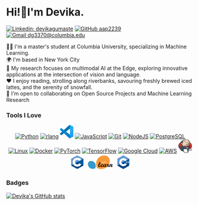 Hi!👋I'm Devika.
=========================================================================================================================================
 [![Linkedin: devikagumaste](https://img.shields.io/badge/LinkedIn-0077B5?style=for-the-badge&logo=linkedin&logoColor=white)](https://www.linkedin.com/in/devika-gumaste/)
[![GitHub aap2239](https://img.shields.io/badge/GitHub-100000?style=for-the-badge&logo=github&logoColor=white)](https://github.com/devika3370)
[![Gmail dg3370@columbia.edu](https://img.shields.io/badge/-GMAIL-c14438?style=for-the-badge&logo=Gmail&logoColor=white&link=mailto:dg3370@columbia.edu)](mailto:dg3370@columbia.edu)

🧑‍🎓  I'm a master's student at Columbia University, specializing in Machine Learning. <br>
🌍  I'm based in New York City <br>
🧠  My research focuses on multimodal AI at the Edge, exploring innovative applications at the intersection of vision and language. <br>
❤️  I enjoy reading, strolling along riverbanks, savouring freshly brewed iced lattes, and the serenity of snowfall. <br>
🤝  I'm open to collaborating on Open Source Projects and Machine Learning Research <br>



### Tools I Love

<p align="center">
<a href="https://www.python.org/" target="_blank" rel="noreferrer"><img src="https://raw.githubusercontent.com/danielcranney/readme-generator/main/public/icons/skills/python-colored.svg" width="36" height="36" alt="Python" /></a>
<a href="https://www.r-project.org/" target="_blank" rel="noreferrer"><img src="https://raw.githubusercontent.com/danielcranney/readme-generator/main/public/icons/skills/rlang-colored.svg" width="36" height="36" alt="rlang" /></a>
<a href="https://code.visualstudio.com/" target="_blank" rel="noreferrer"><img src="https://raw.githubusercontent.com/github/explore/80688e429a7d4ef2fca1e82350fe8e3517d3494d/topics/visual-studio-code/visual-studio-code.png" width="36" height="36" alt="vscode" /></a>
<a href="https://developer.mozilla.org/en-US/docs/Web/JavaScript" target="_blank" rel="noreferrer"><img src="https://raw.githubusercontent.com/danielcranney/readme-generator/main/public/icons/skills/javascript-colored.svg" width="36" height="36" alt="JavaScript" /></a>
<a href="https://git-scm.com/" target="_blank" rel="noreferrer"><img src="https://raw.githubusercontent.com/danielcranney/readme-generator/main/public/icons/skills/git-colored.svg" width="36" height="36" alt="Git" /></a>
<a href="https://nodejs.org/en/" target="_blank" rel="noreferrer"><img src="https://raw.githubusercontent.com/danielcranney/readme-generator/main/public/icons/skills/nodejs-colored.svg" width="36" height="36" alt="NodeJS" /></a>
<a href="https://www.postgresql.org/" target="_blank" rel="noreferrer"><img src="https://raw.githubusercontent.com/danielcranney/readme-generator/main/public/icons/skills/postgresql-colored.svg" width="36" height="36" alt="PostgreSQL" /></a>
<a href="https://www.linux.org" target="_blank" rel="noreferrer"><img src="https://raw.githubusercontent.com/danielcranney/readme-generator/main/public/icons/skills/linux-colored.svg" width="36" height="36" alt="Linux" /></a>
<a href="https://www.docker.com/" target="_blank" rel="noreferrer"><img src="https://raw.githubusercontent.com/danielcranney/readme-generator/main/public/icons/skills/docker-colored.svg" width="36" height="36" alt="Docker" /></a>
<a href="https://pytorch.org/" target="_blank" rel="noreferrer"><img src="https://raw.githubusercontent.com/danielcranney/readme-generator/main/public/icons/skills/pytorch-colored.svg" width="36" height="36" alt="PyTorch" /></a>
<a href="https://www.tensorflow.org/" target="_blank" rel="noreferrer"><img src="https://raw.githubusercontent.com/danielcranney/readme-generator/main/public/icons/skills/tensorflow-colored.svg" width="36" height="36" alt="TensorFlow" /></a>
<a href="https://cloud.google.com/" target="_blank" rel="noreferrer"><img src="https://raw.githubusercontent.com/danielcranney/readme-generator/main/public/icons/skills/googlecloud-colored.svg" width="36" height="36" alt="Google Cloud" /></a>
<a href="https://aws.amazon.com/" target="_blank" rel="noreferrer"><img src="https://raw.githubusercontent.com/danielcranney/readme-generator/main/public/icons/skills/aws-colored.svg" width="36" height="36" alt="AWS" /></a>
<a href="https://www.jenkins.io/" target="_blank" rel="noreferrer"><img src="images/jenkins.png" width="36" height="36" alt="Jenkins"/></a>
<img src="./images/c.png" alt="C" height="36" style="vertical-align:top; margin:4px">
<img src="./images/scikit.png" alt="Scikit" height="36" style="vertical-align:top; margin:4px">
<img src="./images/cpp.png" alt="C++" height="36" style="vertical-align:top; margin:4px">

### Badges

<a href="http://www.github.com/devika3370"><img src="https://github-readme-stats.vercel.app/api?username=devika3370&show_icons=true&hide=&count_private=true&title_color=0891b2&text_color=ffffff&icon_color=0891b2&bg_color=1c1917&hide_border=true&show_icons=true" alt="Devika's GitHub stats" /></a>
